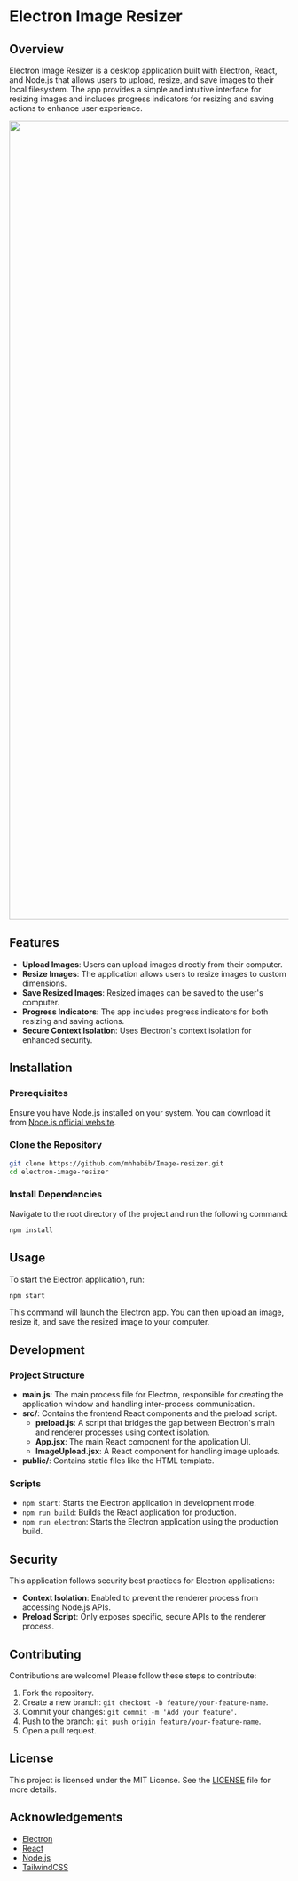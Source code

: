 # Electron Image Resizer

## Overview

Electron Image Resizer is a desktop application built with Electron, React, and Node.js that allows users to upload, resize, and save images to their local filesystem. The app provides a simple and intuitive interface for resizing images and includes progress indicators for resizing and saving actions to enhance user experience.

<div align="center">
<img width="1438" alt="Screenshot 2024-08-31 at 3 59 13 PM" src="https://github.com/user-attachments/assets/0f02d4ce-bd68-4bb3-8d38-165de2face72">
</div>

## Features

- **Upload Images**: Users can upload images directly from their computer.
- **Resize Images**: The application allows users to resize images to custom dimensions.
- **Save Resized Images**: Resized images can be saved to the user's computer.
- **Progress Indicators**: The app includes progress indicators for both resizing and saving actions.
- **Secure Context Isolation**: Uses Electron's context isolation for enhanced security.

## Installation

### Prerequisites

Ensure you have Node.js installed on your system. You can download it from [Node.js official website](https://nodejs.org/).

### Clone the Repository

```bash
git clone https://github.com/mhhabib/Image-resizer.git
cd electron-image-resizer
```

### Install Dependencies

Navigate to the root directory of the project and run the following command:

```bash
npm install
```

## Usage

To start the Electron application, run:

```bash
npm start
```

This command will launch the Electron app. You can then upload an image, resize it, and save the resized image to your computer.

## Development

### Project Structure

- **main.js**: The main process file for Electron, responsible for creating the application window and handling inter-process communication.
- **src/**: Contains the frontend React components and the preload script.
  - **preload.js**: A script that bridges the gap between Electron's main and renderer processes using context isolation.
  - **App.jsx**: The main React component for the application UI.
  - **ImageUpload.jsx**: A React component for handling image uploads.
- **public/**: Contains static files like the HTML template.

### Scripts

- `npm start`: Starts the Electron application in development mode.
- `npm run build`: Builds the React application for production.
- `npm run electron`: Starts the Electron application using the production build.

## Security

This application follows security best practices for Electron applications:

- **Context Isolation**: Enabled to prevent the renderer process from accessing Node.js APIs.
- **Preload Script**: Only exposes specific, secure APIs to the renderer process.

## Contributing

Contributions are welcome! Please follow these steps to contribute:

1. Fork the repository.
2. Create a new branch: `git checkout -b feature/your-feature-name`.
3. Commit your changes: `git commit -m 'Add your feature'`.
4. Push to the branch: `git push origin feature/your-feature-name`.
5. Open a pull request.

## License

This project is licensed under the MIT License. See the [LICENSE](LICENSE) file for more details.

## Acknowledgements

- [Electron](https://www.electronjs.org/)
- [React](https://reactjs.org/)
- [Node.js](https://nodejs.org/)
- [TailwindCSS](https://tailwindcss.com/)
